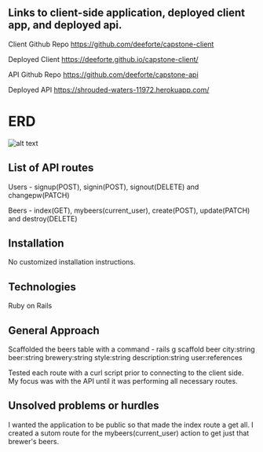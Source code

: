 ## Links to client-side application, deployed client app, and deployed api.

Client Github Repo https://github.com/deeforte/capstone-client

Deployed Client https://deeforte.github.io/capstone-client/

API Github Repo https://github.com/deeforte/capstone-api

Deployed API https://shrouded-waters-11972.herokuapp.com/

# ERD

![alt text](http://i.imgur.com/LVYkK03.png)

## List of API routes

Users - signup(POST), signin(POST), signout(DELETE) and changepw(PATCH)

Beers - index(GET), mybeers(current_user), create(POST), update(PATCH) and destroy(DELETE)

## Installation

No customized installation instructions.

## Technologies

Ruby on Rails

## General Approach

Scaffolded the beers table with a command -
rails g scaffold beer city:string beer:string brewery:string style:string description:string user:references

Tested each route with a curl script prior to connecting to the client side.  My focus was with the API until it was performing all necessary routes.

## Unsolved problems or hurdles

I wanted the application to be public so that made the index route a get all.  I created a sutom route for the mybeers(current_user) action to get just that brewer's beers.
